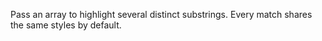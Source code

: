Pass an array to highlight several distinct substrings. Every match shares the same styles by default.

